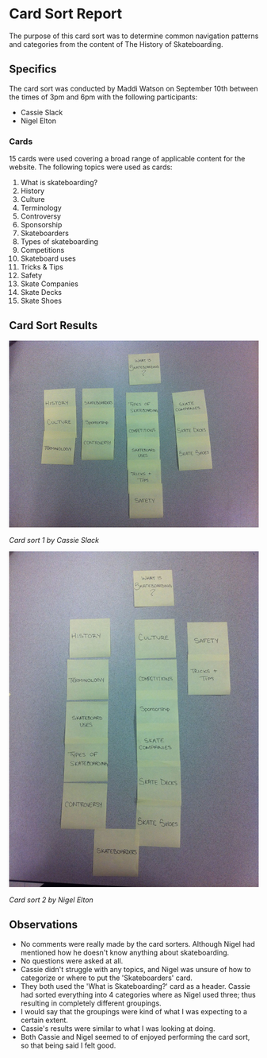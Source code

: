 # Card Sort Report

The purpose of this card sort was to determine common navigation patterns and categories from the content of The History of Skateboarding.

## Specifics

The card sort was conducted by Maddi Watson on September 10th between the times of 3pm and 6pm with the following participants:

- Cassie Slack
- Nigel Elton

### Cards

15 cards were used covering a broad range of applicable content for the website. The following topics were used as cards:

1. What is skateboarding?
2. History
3. Culture
4. Terminology
5. Controversy
6. Sponsorship
7. Skateboarders
8. Types of skateboarding
9. Competitions
10. Skateboard uses
11. Tricks & Tips
12. Safety
13. Skate Companies
14. Skate Decks
15. Skate Shoes

## Card Sort Results

![Card sort 1 results](card-sort-1.jpg)

*Card sort 1 by Cassie Slack*

![Card sort 2 results](card-sort-2.jpg)

*Card sort 2 by Nigel Elton*

## Observations

- No comments were really made by the card sorters. Although Nigel had mentioned how he doesn't know anything about skateboarding.
- No questions were asked at all.
- Cassie didn't struggle with any topics, and Nigel was unsure of how to categorize or where to put the 'Skateboarders' card.
- They both used the 'What is Skateboarding?' card as a header. Cassie had sorted everything into 4 categories where as Nigel used three; thus resulting in completely different groupings.
- I would say that the groupings were kind of what I was expecting to a certain extent.
- Cassie's results were similar to what I was looking at doing.
- Both Cassie and Nigel seemed to of enjoyed performing the card sort, so that being said I felt good.